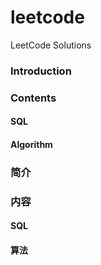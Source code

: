 # leetcode
LeetCode Solutions

### Introduction

### Contents

#### SQL

#### Algorithm


### 简介

### 内容

#### SQL

#### 算法